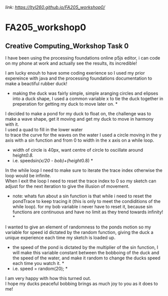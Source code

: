 *link: https://ltyl260.github.io/FA205_workshop0/*

# FA205_workshop0
## Creative Computing_Workshop Task 0

I have been using the processing foundations online p5js editor, i can code on my phone at work and actually see the results, its incredible!  

I am lucky enouh to have some coding exerience so I used my prior expereince with java and the processing foundations documentation to make a beactiful rubber duck!  
* making the duck was fairly simple, simple aranging circles and elipses into a duck shape, I used a common variable x to tie the duck together in preperation for getting my duck to move later on.  *

I decided to make a pond for my duck to float on, the challenge was to make a wave shape, get it moving and get my duck to move in harmony with it.    
I used a quad to fill in the lower water  
to trace the curve for the waves on the water I used a circle moving in the y axis with a sin function and from 0 to width in the x axis on a while loop.  
* width of circle is 40px, want centre of circle to oscillate around height*0.8.*                               
* i.e. speed*sin(x/20 - bob)+(height*0.8)                                *
 
In the while loop I need to make sure to iterate the trace index otherwise the loop would be infinite.      
When I exit the loop I need to reset the trace index to 0 so my sketch can adjust for the next iteration to give the illusion of movement.    
 * note: whats fun about a sin function is that while i need to reset the pondTrace to keep tracing it (this is only to meet the condiditions of the while loop).
 for my bob variable i never have to reset it, because sin functions are continuous and have no limit as they trend towards infinity!     * 
 
I wanted to give an element of randomness to the ponds motion so my variable for speed id dictated by the random function, giving the duck a unique experience each time my sketch is loaded up.       
*   the speed of the pond is dictated by the multiplier of the sin function, I will make this variable constant between the bobboing of the duck and the speed of the water, and make it random to change the ducks speed each time you watch it. *                                                                                       
*   i.e. speed = random(20);                                       *         

I am very happy with how this turned out.   
I hope my ducks peaceful bobbing brings as much joy to you as it does to me!  
